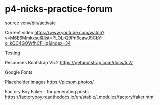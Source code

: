 # p4-nicks-practice-forum


source venv/bin/activate
 
Current video
https://www.youtube.com/watch?v=M6E6MmkxsuI&list=PLOLrQ9Pn6cawJ9CbY-o_kQC4GOWfhCFHq&index=34



Testing





Resources
Bootstrap V5.2
https://getbootstrap.com/docs/5.2/

Google Fonts


Placeholder images
https://picsum.photos/

Factory Boy Faker - for generating posts
https://factoryboy.readthedocs.io/en/stable/_modules/factory/faker.html